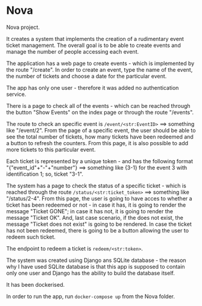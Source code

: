 # Nova

Nova project.

It creates a system that implements the creation of a rudimentary event ticket management.
The overall goal is to be able to create events and manage the number of people accessing each event.

The application has a web page to create events - which is implemented by the route "/create".
In order to create an event, type the name of the event, the number of tickets and choose a date for the particular event.

The app has only one user - therefore it was added no authentication service.

There is a page to check all of the events - which can be reached through the button "Show Events" on the index page or through the route "/events".

The route to check an specific event is ```/event/<str:EventID>``` ==> something like "/event/2".
From the page of a specific event, the user should be able to see the total number of tickets, how many tickets have been redeemed and a button to refresh the counters.
From this page, it is also possible to add more tickets to this particular event.

Each ticket is represented by a unique token - and has the following format "{"event_id"+"-"+"number"} ==> something like {3-1} for the event 3 with identification 1; so, ticket "3-1".

The system has a page to check the status of a specific ticket - which is reached through the route ```/status/<str:ticket_token>``` ==> something like "/status/2-4".
From this page, the user is going to have acces to whether a ticket has been redeemed or not - in case it has, it is going to render the message "Ticket GONE"; in case it has not, it is going to render the message "Ticket OK". And, last case scenario, if the does not exist, the message "Ticket does not exist" is going to be rendered.
In case the ticket has not been redeemed, there is going to be a button allowing the user to redeem such ticket.

The endpoint to redeem a ticket is ```redeem/<str:token>```.

The system was created using Django ans SQLite database - the reason why I have used SQLite database is that this app is supposed to contain only one user and Django has the ability to build the database itself.

It has been dockerised.

In order to run the app, run ```docker-compose up``` from the Nova folder.  









